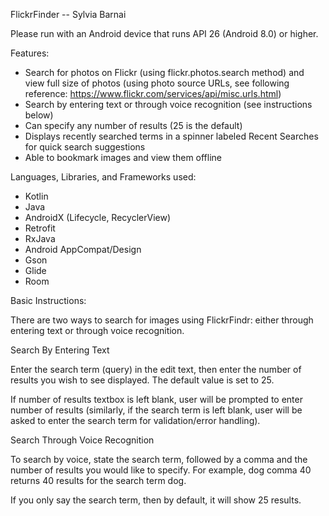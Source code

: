 FlickrFinder -- Sylvia Barnai

Please run with an Android device that runs API 26 (Android 8.0) or higher.

Features:
- Search for photos on Flickr (using flickr.photos.search method) and view full size of photos (using photo source URLs, see following reference: https://www.flickr.com/services/api/misc.urls.html)
- Search by entering text or through voice recognition (see instructions below)
- Can specify any number of results (25 is the default)
- Displays recently searched terms in a spinner labeled Recent Searches for quick search suggestions
- Able to bookmark images and view them offline

Languages, Libraries, and Frameworks used:

- Kotlin
- Java
- AndroidX (Lifecycle, RecyclerView)
- Retrofit
- RxJava
- Android AppCompat/Design
- Gson
- Glide
- Room

Basic Instructions:

There are two ways to search for images using FlickrFindr: either through entering text or through voice recognition.

Search By Entering Text

Enter the search term (query) in the edit text, then enter the number of results you wish to see displayed. The default value is set to 25. 

If number of results textbox is left blank, user will be prompted to enter number of results (similarly, if the search term is left blank, user will be asked to enter the search term for validation/error handling).

Search Through Voice Recognition

To search by voice, state the search term, followed by a comma and the number of results you would like to specify. 
For example, dog comma 40 returns 40 results for the search term dog.

If you only say the search term, then by default, it will show 25 results.


